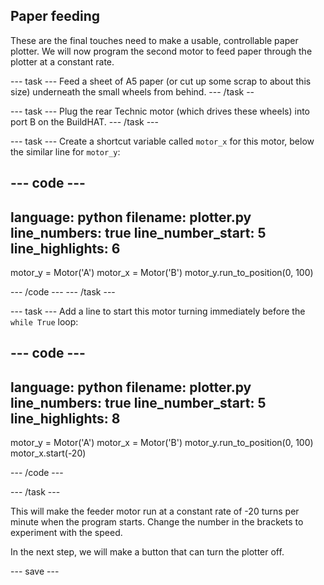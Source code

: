 ## Paper feeding

These are the final touches need to make a usable, controllable paper plotter. We will now program the second motor to feed paper through the plotter at a constant rate.

--- task ---
Feed a sheet of A5 paper (or cut up some scrap to about this size) underneath the small wheels from behind.
--- /task --

--- task ---
Plug the rear Technic motor (which drives these wheels) into port B on the BuildHAT. 
--- /task ---

--- task ---
Create a shortcut variable called `motor_x` for this motor, below the similar line for `motor_y`:

--- code ---
---
language: python
filename: plotter.py
line_numbers: true
line_number_start: 5
line_highlights: 6
---
motor_y = Motor('A')
motor_x = Motor('B')
motor_y.run_to_position(0, 100)

--- /code ---
--- /task ---

--- task ---
Add a line to start this motor turning immediately before the `while True` loop:

--- code ---
---
language: python
filename: plotter.py
line_numbers: true
line_number_start: 5
line_highlights: 8
---
motor_y = Motor('A')
motor_x = Motor('B')
motor_y.run_to_position(0, 100)
motor_x.start(-20)

--- /code ---

--- /task ---

This will make the feeder motor run at a constant rate of -20 turns per minute when the program starts. Change the number in the brackets to experiment with the speed. 

In the next step, we will make a button that can turn the plotter off. 

--- save ---


